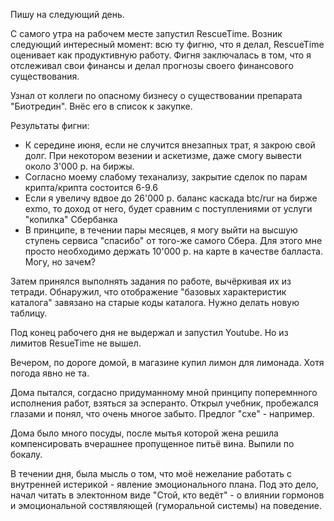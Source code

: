 Пишу на следующий день.

С самого утра на рабочем месте запустил RescueTime. Возник следующий интересный момент: всю ту фигню, что я делал, RescueTime оценивает как продуктивную работу. Фигня заключалась в том, что я отслеживал свои финансы и делал прогнозы своего финансового существования.

Узнал от коллеги по опасному бизнесу о существовании препарата "Биотредин". Внёс его в список к закупке.

Результаты фигни:
 - К середине июня, если не случится внезапных трат, я закрою свой долг. При некотором везении и аскетизме, даже смогу вывести около 3'000 р. на биржы.
 - Согласно моему слабому теханализу, закрытие сделок по парам крипта/крипта состоится 6-9.6
 - Если я увеличу вдвое до 26'000 р. баланс каскада btc/rur на бирже exmo, то доход от него, будет сравним с поступлениями от услуги "копилка" Сбербанка
 - В принципе, в течении пары месяцев, я могу выйти на высшую ступень сервиса "спасибо" от того-же самого Сбера. Для этого мне просто необходимо держать 10'000 р. на карте в качестве балласта. Могу, но зачем?
 
 Затем принялся выполнять задания по работе, вычёркивая их из тетради. Обнаружил, что отображение "базовых характеристик каталога" завязано на старые коды каталога. Нужно делать новую таблицу.
 
 Под конец рабочего дня не выдержал и запустил Youtube. Но из лимитов ResueTime не вышел.
 
 Вечером, по дороге домой, в магазине купил лимон для лимонада. Хотя погода явно не та.
 
 Дома пытался, согдасно придуманному мной принципу поперемнного исполнения работ, взяться за эсперанто. Открыл учебник, пробежался глазами и понял, что очень многое забыто. Предлог "cxe" - например.
 
 Дома было много посуды, после мытья которой жена решила компенсировать вчерашнее пропущенное питьё вина. Выпили по бокалу.
 
 В течении дня, была мысль о том, что моё нежелание работать с внутренней истерикой - явление эмоционального плана. Под это дело, начал читать в электонном виде "Стой, кто ведёт" - о влиянии гормонов и эмоциональной состявляющей (гуморальной системы) на поведение.